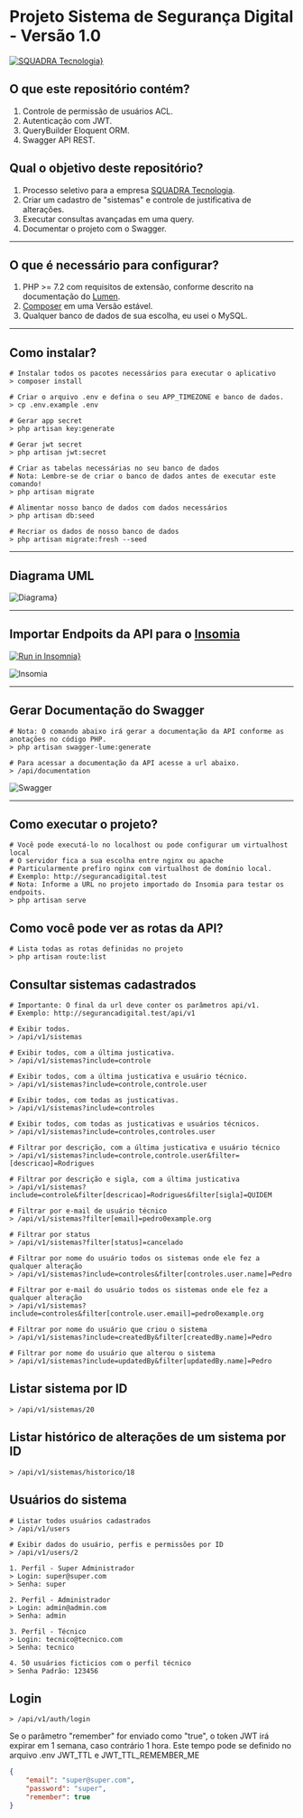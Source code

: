 # Projeto Sistema de Segurança Digital - Versão 1.0 

[![SQUADRA Tecnologia}](doc/img/logo.svg)](https://www.squadra.com.br) 

## O que este repositório contém?
1. Controle de permissão de usuários ACL.
2. Autenticação com JWT.
3. QueryBuilder Eloquent ORM.
4. Swagger API REST.

## Qual o objetivo deste repositório?
1. Processo seletivo para a empresa [SQUADRA Tecnologia](https://www.squadra.com.br).
2. Criar um cadastro de "sistemas" e controle de justificativa de alterações.
3. Executar consultas avançadas em uma query.
4. Documentar o projeto com o Swagger.

--- 
## O que é necessário para configurar?
1. PHP >= 7.2 com requisitos de extensão, conforme descrito na documentação do [Lumen](https://lumen.laravel.com/docs/6.x#server-requirements).
3. [Composer](https://getcomposer.org/) em uma Versão estável.
4. Qualquer banco de dados de sua escolha, eu usei o MySQL.

---
## Como instalar?
```shell script
# Instalar todos os pacotes necessários para executar o aplicativo
> composer install

# Criar o arquivo .env e defina o seu APP_TIMEZONE e banco de dados.
> cp .env.example .env

# Gerar app secret
> php artisan key:generate

# Gerar jwt secret
> php artisan jwt:secret

# Criar as tabelas necessárias no seu banco de dados
# Nota: Lembre-se de criar o banco de dados antes de executar este comando!
> php artisan migrate

# Alimentar nosso banco de dados com dados necessários
> php artisan db:seed

# Recriar os dados de nosso banco de dados
> php artisan migrate:fresh --seed
```

---
## Diagrama UML
![Diagrama}](doc/img/diagrama.png)

---
## Importar Endpoits da API para o [Insomia](https://insomnia.rest/download)
[![Run in Insomnia}](https://insomnia.rest/images/run.svg)](https://insomnia.rest/run/?label=Squadra%20API&uri=https%3A%2F%2Fraw.githubusercontent.com%2Fjotapepinheiro%2Fseguranca-digital%2Fmaster%2Fdoc%2Farquivos%2FInsomnia_export.json)

![Insomia](doc/img/insomia.png)

---
## Gerar Documentação do Swagger
```shell script
# Nota: O comando abaixo irá gerar a documentação da API conforme as anotações no código PHP. 
> php artisan swagger-lume:generate

# Para acessar a documentação da API acesse a url abaixo. 
> /api/documentation
```

![Swagger](doc/img/swagger.png)

---
## Como executar o projeto?
```shell script
# Você pode executá-lo no localhost ou pode configurar um virtualhost local
# O servidor fica a sua escolha entre nginx ou apache
# Particularmente prefiro nginx com virtualhost de domínio local. 
# Exemplo: http://segurancadigital.test
# Nota: Informe a URL no projeto importado do Insomia para testar os endpoits. 
> php artisan serve
```

## Como você pode ver as rotas da API?
```shell script
# Lista todas as rotas definidas no projeto 
> php artisan route:list
```

## Consultar sistemas cadastrados
```
# Importante: O final da url deve conter os parâmetros api/v1. 
# Exemplo: http://segurancadigital.test/api/v1

# Exibir todos.
> /api/v1/sistemas

# Exibir todos, com a última justicativa.
> /api/v1/sistemas?include=controle

# Exibir todos, com a última justicativa e usuário técnico.
> /api/v1/sistemas?include=controle,controle.user

# Exibir todos, com todas as justicativas.
> /api/v1/sistemas?include=controles

# Exibir todos, com todas as justicativas e usuários técnicos.
> /api/v1/sistemas?include=controles,controles.user

# Filtrar por descrição, com a última justicativa e usuário técnico
> /api/v1/sistemas?include=controle,controle.user&filter=[descricao]=Rodrigues

# Filtrar por descrição e sigla, com a última justicativa
> /api/v1/sistemas?include=controle&filter[descricao]=Rodrigues&filter[sigla]=QUIDEM

# Filtrar por e-mail de usuário técnico
> /api/v1/sistemas?filter[email]=pedro0example.org

# Filtrar por status
> /api/v1/sistemas?filter[status]=cancelado

# Filtrar por nome do usuário todos os sistemas onde ele fez a qualquer alteração
> /api/v1/sistemas?include=controles&filter[controles.user.name]=Pedro

# Filtrar por e-mail do usuário todos os sistemas onde ele fez a qualquer alteração
> /api/v1/sistemas?include=controles&filter[controle.user.email]=pedro0example.org

# Filtrar por nome do usuário que criou o sistema
> /api/v1/sistemas?include=createdBy&filter[createdBy.name]=Pedro

# Filtrar por nome do usuário que alterou o sistema
> /api/v1/sistemas?include=updatedBy&filter[updatedBy.name]=Pedro
```

## Listar sistema por ID
```
> /api/v1/sistemas/20
```

## Listar histórico de alterações de um sistema por ID
```
> /api/v1/sistemas/historico/18
```

## Usuários do sistema
```
# Listar todos usuários cadastrados
> /api/v1/users

# Exibir dados do usuário, perfis e permissões por ID
> /api/v1/users/2

1. Perfil - Super Administrador
> Login: super@super.com 
> Senha: super

2. Perfil - Administrador
> Login: admin@admin.com
> Senha: admin

3. Perfil - Técnico
> Login: tecnico@tecnico.com
> Senha: tecnico

4. 50 usuários ficticios com o perfil técnico 
> Senha Padrão: 123456

```

## Login
```
> /api/v1/auth/login
```
Se o parâmetro "remember" for enviado como "true", o token JWT irá expirar em 1 semana, caso contrário 1 hora.
Este tempo pode se definido no arquivo .env
JWT_TTL e JWT_TTL_REMEMBER_ME
```json
{
	"email": "super@super.com",
	"password": "super",
	"remember": true
}

```

